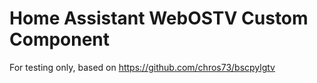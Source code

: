 # Home Assistant WebOSTV Custom Component</br>
For testing only, based on https://github.com/chros73/bscpylgtv


